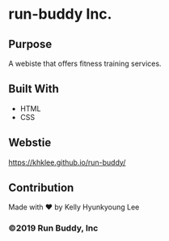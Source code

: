 # run-buddy Inc.

## Purpose
A webiste that offers fitness training services. 

## Built With 
* HTML
* CSS

## Webstie
https://khklee.github.io/run-buddy/

## Contribution
Made with ❤️ by Kelly Hyunkyoung Lee

### ©️2019 Run Buddy, Inc 
